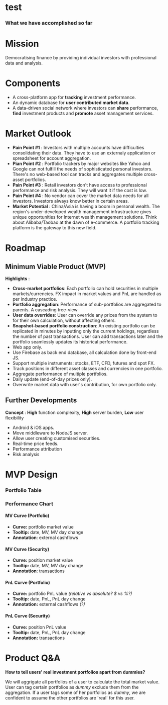 # test
### What we have accomplished so far

# Mission
Democratising finance by providing individual investors with professional data and analysis.
# Components
* A cross-platform app for __tracking__ investment performance.
* An dynamic database for __user contributed market data__.
* A data-driven social network where investors can __share__ performance, __find__ investment products and __promote__ asset management services.

# Market Outlook
* __Pain Point #1__ : Investors with multiple accounts have difficulties consolidating their data. They have to use an externaly application or spreadsheet for account aggregation.
* __Pian Point #2__ : Portfolio trackers by major websites like Yahoo and Google can not fulfill the needs of sophisticated personal investors. There's no web-based tool can tracks and aggregates multiple cross-asset portfolios.
* __Pain Point #3__ : Retail investors don't have access to professional performance and risk analysis. They will want it if the cost is low. 
* __Pain Point #4__ : No vendor can cover the market data needs for all investors. Investors always know better in certain areas.
* __Market Potential__ : China/Asia is having a boom in personal wealth. The region's under-developed wealth management infrastructure gives unique opportunities for Internet wealth management solutions. Think about Alibaba/Taobao at the dawn of e-commerce. A portfolio tracking platform is the gateway to this new field.

# Roadmap
## Minimum Viable Product (MVP)
__Highlights__ :
* __Cross-market portfolios__: Each portfolio can hold securities in multiple markets/currencies. FX impact in market values and PnL are handled as per industry practice. 
* __Portfolio aggregation__: Performance of sub-portfolios are aggregated to parents. A cascading tree-view
* __User data overrides__: User can override any prices from the system to for their own calculation, without affecting others.
* __Snapshot-based portfolio construction__: An existing portfolio can be replicated in minutes by inputting only the current holdings, regardless the number of past transactions. User can add transactions later and the portfolio seamlessly updates its historical performance. 
* Web app only.
* Use Firebase as back end database, all calculation done by front-end JS.
* Support multiple instruments: stocks, ETF, CFD, futures and spot FX.
* Track positions in different asset classes and currencies in one portfolio.
* Aggregate performance of multiple portfolios.
* Daily update  (end-of-day prices only).
* Overwrite market data with user's contribution, for own portfolio only.

## Further Developments
__Concept__ : __High__ function complexity, __High__ server burden, __Low__ user flexibility
* Android & iOS apps.
* Move middleware to NodeJS server.
* Allow user creating customised securities.
* Real-time price feeds.
* Performance attribution
* Risk analysis

# MVP Design
### Portfolio Table

### Performance Chart

#### MV Curve (Portfolio)
* __Curve:__ portfolio market value
* __Tooltip:__ date, MV, MV day change
* __Annotation__: external cashflows

#### MV Curve (Security)
* __Curve:__ position market value
* __Tooltip:__ date, MV, MV day change
* __Annotation__: transactions

#### PnL Curve (Portfolio)
* __Curve:__ portfolio PnL value _(relative vs absolute? $ vs %?)_
* __Tooltip:__ date, PnL, PnL day change
* __Annotation:__ external cashflows _(?)_

#### PnL Curve (Security)
* __Curve:__ position PnL value
* __Tooltip:__ date, PnL, PnL day change
* __Annotation:__ transactions

# Product Q&A
__How to tell users' real investment portfolios apart from dummies?__

We will aggrigate all portfolios of a user to calculate the total market value. User can tag certain portfolios as _dummy_ exclude them from the aggregation. If a user tags some of her portfolios as _dummy_, we are confident to assume the other portfolios are 'real' for this user.
